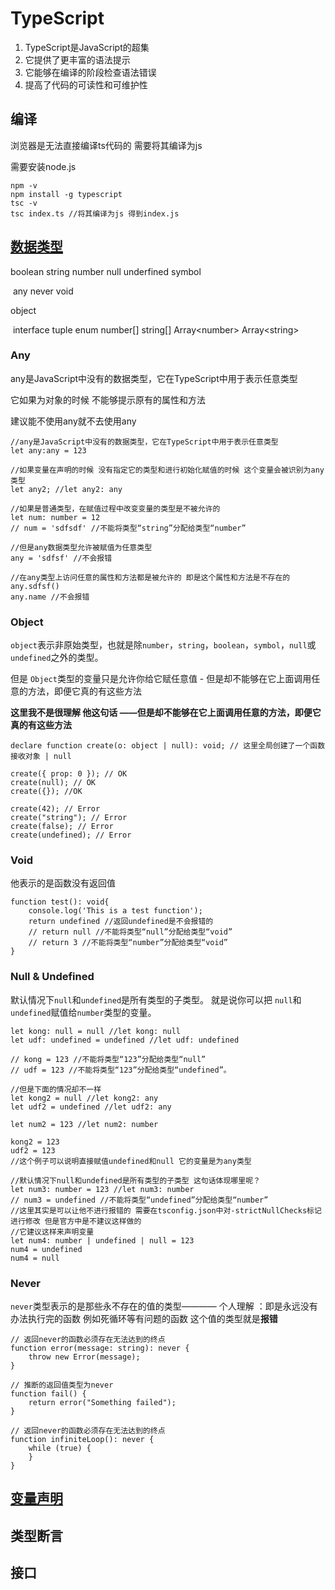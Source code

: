 # TypeScript

1. TypeScript是JavaScript的超集
2. 它提供了更丰富的语法提示
3. 它能够在编译的阶段检查语法错误
4. 提高了代码的可读性和可维护性



## 编译

浏览器是无法直接编译ts代码的 需要将其编译为js 

需要安装node.js

```
npm -v 
npm install -g typescript
tsc -v
tsc index.ts //将其编译为js 得到index.js
```





## [数据类型]()

boolean	string	number	null	underfined	symbol

​	any	never	void

object

​	interface	tuple	enum	number[]	string[]	Array\<number>	Array\<string>



### Any

any是JavaScript中没有的数据类型，它在TypeScript中用于表示任意类型

它如果为对象的时候 不能够提示原有的属性和方法

建议能不使用any就不去使用any

```
//any是JavaScript中没有的数据类型，它在TypeScript中用于表示任意类型
let any:any = 123

//如果变量在声明的时候 没有指定它的类型和进行初始化赋值的时候 这个变量会被识别为any类型
let any2; //let any2: any

//如果是普通类型，在赋值过程中改变变量的类型是不被允许的
let num: number = 12
// num = 'sdfsdf' //不能将类型“string”分配给类型“number”

//但是any数据类型允许被赋值为任意类型
any = 'sdfsf' //不会报错

//在any类型上访问任意的属性和方法都是被允许的 即是这个属性和方法是不存在的
any.sdfsf()
any.name //不会报错
```



### Object

`object`表示非原始类型，也就是除`number`，`string`，`boolean`，`symbol`，`null`或`undefined`之外的类型。

但是 `Object`类型的变量只是允许你给它赋任意值 - 但是却不能够在它上面调用任意的方法，即便它真的有这些方法

**这里我不是很理解 他这句话 ——但是却不能够在它上面调用任意的方法，即便它真的有这些方法**

```
declare function create(o: object | null): void; // 这里全局创建了一个函数 接收对象 | null

create({ prop: 0 }); // OK
create(null); // OK
create({}); //OK

create(42); // Error
create("string"); // Error
create(false); // Error
create(undefined); // Error
```



### Void

他表示的是函数没有返回值 

```
function test(): void{
    console.log('This is a test function');
    return undefined //返回undefined是不会报错的
    // return null //不能将类型“null”分配给类型“void”
    // return 3 //不能将类型“number”分配给类型“void”
}
```



### Null & Undefined

默认情况下`null`和`undefined`是所有类型的子类型。 就是说你可以把 `null`和`undefined`赋值给`number`类型的变量。

```
let kong: null = null //let kong: null
let udf: undefined = undefined //let udf: undefined

// kong = 123 //不能将类型“123”分配给类型“null”
// udf = 123 //不能将类型“123”分配给类型“undefined”。

//但是下面的情况却不一样
let kong2 = null //let kong2: any
let udf2 = undefined //let udf2: any

let num2 = 123 //let num2: number

kong2 = 123
udf2 = 123
//这个例子可以说明直接赋值undefined和null 它的变量是为any类型

//默认情况下null和undefined是所有类型的子类型 这句话体现哪里呢？
let num3: number = 123 //let num3: number
// num3 = undefined //不能将类型“undefined”分配给类型“number”
//这里其实是可以让他不进行报错的 需要在tsconfig.json中对-strictNullChecks标记进行修改 但是官方中是不建议这样做的
//它建议这样来声明变量
let num4: number | undefined | null = 123
num4 = undefined
num4 = null
```



### Never

`never`类型表示的是那些永不存在的值的类型———— 个人理解 ：即是永远没有办法执行完的函数 例如死循环等有问题的函数  这个值的类型就是**报错**

```
// 返回never的函数必须存在无法达到的终点
function error(message: string): never {
    throw new Error(message);
}

// 推断的返回值类型为never
function fail() {
    return error("Something failed");
}

// 返回never的函数必须存在无法达到的终点
function infiniteLoop(): never {
    while (true) {
    }
}
```



## [变量声明]()



## 类型断言







## 接口







## 



